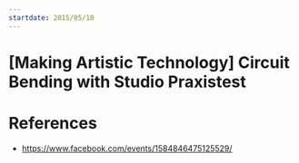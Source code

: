 ```yaml
---
startdate: 2015/05/10
---
```

# [Making Artistic Technology] Circuit Bending with Studio Praxistest

# References
* https://www.facebook.com/events/1584846475125529/

